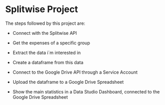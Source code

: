 # Splitwise Project

The steps followed by this project are: 
- Connect with the Splitwise API

- Get the expenses of a specific group

- Extract the data i´m interested in

- Create a dataframe from this data

- Connect to the Google Drive API through a Service Account

- Upload the dataframe to a Google Drive Spreadsheet

- Show the main statistics in a Data Studio Dashboard, connected to the Google Drive Spreadsheet

